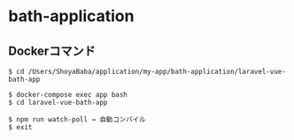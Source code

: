 # bath-application

## Dockerコマンド
```
$ cd /Users/ShoyaBaba/application/my-app/bath-application/laravel-vue-bath-app
 
$ docker-compose exec app bash
$ cd laravel-vue-bath-app

$ npm run watch-poll → 自動コンパイル
$ exit
```
